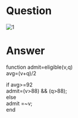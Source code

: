 # Question
![1](https://user-images.githubusercontent.com/65822379/93714865-0fa54b80-fb83-11ea-9457-ceec758b4d07.png)

# Answer 
function admit=eligible(v,q)  
avg=(v+q)/2  

   if avg>=92  
    admit=(v>88) && (q>88);  
   else  
    admit =~v;  
end  
